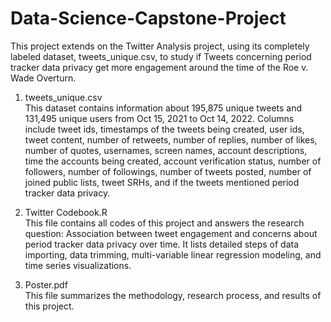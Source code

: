 # Data-Science-Capstone-Project

This project extends on the Twitter Analysis project, using its completely labeled dataset, tweets_unique.csv, to study if Tweets concerning period tracker data privacy get more engagement around the time of the Roe v. Wade Overturn.

1. tweets_unique.csv  
This dataset contains information about 195,875 unique tweets and 131,495 unique users from Oct 15, 2021 to Oct 14, 2022. Columns include tweet ids, timestamps of the tweets being created, user ids, tweet content, number of retweets, number of replies, number of likes, number of quotes, usernames, screen names, account descriptions, time the accounts being created, account verification status, number of followers, number of followings, number of tweets posted, number of joined public lists, tweet SRHs, and if the tweets mentioned period tracker data privacy.


2. Twitter Codebook.R  
This file contains all codes of this project and answers the research question: Association between tweet engagement and concerns about period tracker data privacy over time. It lists detailed steps of data importing, data trimming, multi-variable linear regression modeling, and time series visualizations.

3. Poster.pdf  
This file summarizes the methodology, research process, and results of this project.

